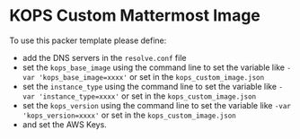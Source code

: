 # KOPS Custom Mattermost Image

To use this packer template please define:

- add the DNS servers in the `resolve.conf` file
- set the `kops_base_image` using the command line to set the variable like `-var 'kops_base_image=xxxx'` or set in the `kops_custom_image.json`
- set the `instance_type` using the command line to set the variable like `-var 'instance_type=xxxx'` or set in the `kops_custom_image.json`
- set the `kops_version` using the command line to set the variable like `-var 'kops_version=xxxx'` or set in the `kops_custom_image.json`
- and set the AWS Keys.
